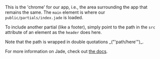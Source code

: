 This is the 'chrome' for our app, i.e., the area surrounding the app that remains
the same. The `main` element is where our `public/partials/index.jade` is loaded.

To include another partial (like a footer), simply point to the path in the `src` attribute
of an element as the `header` does here.

<div class='NOTE'>
Note that the path is wrapped in double quotations _("'path/here'")_.
</div>

For more information on Jade, check out [the docs](http://jade-lang.com/).
